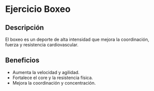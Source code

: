 # Ejercicio Boxeo

## Descripción
El boxeo es un deporte de alta intensidad que mejora la coordinación, fuerza y resistencia cardiovascular.

## Beneficios
- Aumenta la velocidad y agilidad.
- Fortalece el core y la resistencia física.
- Mejora la coordinación y concentración.